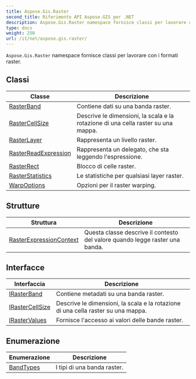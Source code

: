 ```yaml
---
title: Aspose.Gis.Raster
second_title: Riferimento API Aspose.GIS per .NET
description: Aspose.Gis.Raster namespace fornisce classi per lavorare con i formati raster.
type: docs
weight: 250
url: /it/net/aspose.gis.raster/
---
```

`Aspose.Gis.Raster` namespace fornisce classi per lavorare con i formati raster.

## Classi

| Classe | Descrizione |
| --- | --- |
| [RasterBand](./rasterband/) | Contiene dati su una banda raster. |
| [RasterCellSize](./rastercellsize/) | Descrive le dimensioni, la scala e la rotazione di una cella raster su una mappa. |
| [RasterLayer](./rasterlayer/) | Rappresenta un livello raster. |
| [RasterReadExpression](./rasterreadexpression/) | Rappresenta un delegato, che sta leggendo l'espressione. |
| [RasterRect](./rasterrect/) | Blocco di celle raster. |
| [RasterStatistics](./rasterstatistics/) | Le statistiche per qualsiasi layer raster. |
| [WarpOptions](./warpoptions/) | Opzioni per il raster warping. |
## Strutture

| Struttura | Descrizione |
| --- | --- |
| [RasterExpressionContext](./rasterexpressioncontext/) | Questa classe descrive il contesto del valore quando legge raster una banda. |
## Interfacce

| Interfaccia | Descrizione |
| --- | --- |
| [IRasterBand](./irasterband/) | Contiene metadati su una banda raster. |
| [IRasterCellSize](./irastercellsize/) | Descrive le dimensioni, la scala e la rotazione di una cella raster su una mappa. |
| [IRasterValues](./irastervalues/) | Fornisce l'accesso ai valori delle bande raster. |
## Enumerazione

| Enumerazione | Descrizione |
| --- | --- |
| [BandTypes](./bandtypes/) | I tipi di una banda raster. |


